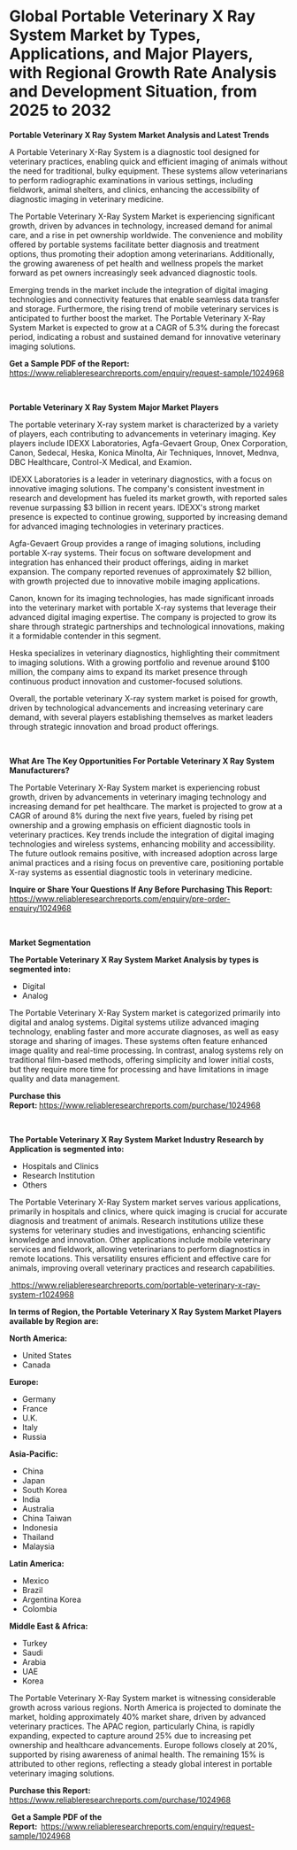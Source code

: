 <p><h1>Global Portable Veterinary X Ray System Market by Types, Applications, and Major Players, with Regional Growth Rate Analysis and Development Situation, from 2025 to 2032</h1></p><p><strong>Portable Veterinary X Ray System Market Analysis and Latest Trends</strong></p>
<p><p>A Portable Veterinary X-Ray System is a diagnostic tool designed for veterinary practices, enabling quick and efficient imaging of animals without the need for traditional, bulky equipment. These systems allow veterinarians to perform radiographic examinations in various settings, including fieldwork, animal shelters, and clinics, enhancing the accessibility of diagnostic imaging in veterinary medicine.</p><p>The Portable Veterinary X-Ray System Market is experiencing significant growth, driven by advances in technology, increased demand for animal care, and a rise in pet ownership worldwide. The convenience and mobility offered by portable systems facilitate better diagnosis and treatment options, thus promoting their adoption among veterinarians. Additionally, the growing awareness of pet health and wellness propels the market forward as pet owners increasingly seek advanced diagnostic tools.</p><p>Emerging trends in the market include the integration of digital imaging technologies and connectivity features that enable seamless data transfer and storage. Furthermore, the rising trend of mobile veterinary services is anticipated to further boost the market. The Portable Veterinary X-Ray System Market is expected to grow at a CAGR of 5.3% during the forecast period, indicating a robust and sustained demand for innovative veterinary imaging solutions.</p></p>
<p><strong>Get a Sample PDF of the Report:&nbsp;</strong> <a href="https://www.reliableresearchreports.com/enquiry/request-sample/1024968?utm_campaign=3530&utm_medium=2&utm_source=Github&utm_content=ia&utm_term=18042025&utm_id=portable-veterinary-x-ray-system">https://www.reliableresearchreports.com/enquiry/request-sample/1024968</a></p>
<p>&nbsp;</p>
<p><strong>Portable Veterinary X Ray System Major Market Players</strong></p>
<p><p>The portable veterinary X-ray system market is characterized by a variety of players, each contributing to advancements in veterinary imaging. Key players include IDEXX Laboratories, Agfa-Gevaert Group, Onex Corporation, Canon, Sedecal, Heska, Konica Minolta, Air Techniques, Innovet, Mednva, DBC Healthcare, Control-X Medical, and Examion.</p><p>IDEXX Laboratories is a leader in veterinary diagnostics, with a focus on innovative imaging solutions. The company's consistent investment in research and development has fueled its market growth, with reported sales revenue surpassing $3 billion in recent years. IDEXX's strong market presence is expected to continue growing, supported by increasing demand for advanced imaging technologies in veterinary practices.</p><p>Agfa-Gevaert Group provides a range of imaging solutions, including portable X-ray systems. Their focus on software development and integration has enhanced their product offerings, aiding in market expansion. The company reported revenues of approximately $2 billion, with growth projected due to innovative mobile imaging applications.</p><p>Canon, known for its imaging technologies, has made significant inroads into the veterinary market with portable X-ray systems that leverage their advanced digital imaging expertise. The company is projected to grow its share through strategic partnerships and technological innovations, making it a formidable contender in this segment.</p><p>Heska specializes in veterinary diagnostics, highlighting their commitment to imaging solutions. With a growing portfolio and revenue around $100 million, the company aims to expand its market presence through continuous product innovation and customer-focused solutions.</p><p>Overall, the portable veterinary X-ray system market is poised for growth, driven by technological advancements and increasing veterinary care demand, with several players establishing themselves as market leaders through strategic innovation and broad product offerings.</p></p>
<p>&nbsp;</p>
<p><strong>What Are The Key Opportunities For Portable Veterinary X Ray System Manufacturers?</strong></p>
<p><p>The Portable Veterinary X-Ray System market is experiencing robust growth, driven by advancements in veterinary imaging technology and increasing demand for pet healthcare. The market is projected to grow at a CAGR of around 8% during the next five years, fueled by rising pet ownership and a growing emphasis on efficient diagnostic tools in veterinary practices. Key trends include the integration of digital imaging technologies and wireless systems, enhancing mobility and accessibility. The future outlook remains positive, with increased adoption across large animal practices and a rising focus on preventive care, positioning portable X-ray systems as essential diagnostic tools in veterinary medicine.</p></p>
<p><strong>Inquire or Share Your Questions If Any Before Purchasing This Report:</strong> <a href="https://www.reliableresearchreports.com/enquiry/pre-order-enquiry/1024968?utm_campaign=3530&utm_medium=2&utm_source=Github&utm_content=ia&utm_term=18042025&utm_id=portable-veterinary-x-ray-system">https://www.reliableresearchreports.com/enquiry/pre-order-enquiry/1024968</a></p>
<p>&nbsp;</p>
<p><strong>Market Segmentation</strong></p>
<p><strong>The Portable Veterinary X Ray System Market Analysis by types is segmented into:</strong></p>
<p><ul><li>Digital</li><li>Analog</li></ul></p>
<p><p>The Portable Veterinary X-Ray System market is categorized primarily into digital and analog systems. Digital systems utilize advanced imaging technology, enabling faster and more accurate diagnoses, as well as easy storage and sharing of images. These systems often feature enhanced image quality and real-time processing. In contrast, analog systems rely on traditional film-based methods, offering simplicity and lower initial costs, but they require more time for processing and have limitations in image quality and data management.</p></p>
<p><strong>Purchase this Report:&nbsp;</strong><a href="https://www.reliableresearchreports.com/purchase/1024968?utm_campaign=3530&utm_medium=2&utm_source=Github&utm_content=ia&utm_term=18042025&utm_id=portable-veterinary-x-ray-system">https://www.reliableresearchreports.com/purchase/1024968</a></p>
<p>&nbsp;</p>
<p><strong>The Portable Veterinary X Ray System Market Industry Research by Application is segmented into:</strong></p>
<p><ul><li>Hospitals and Clinics</li><li>Research Institution</li><li>Others</li></ul></p>
<p><p>The Portable Veterinary X-Ray System market serves various applications, primarily in hospitals and clinics, where quick imaging is crucial for accurate diagnosis and treatment of animals. Research institutions utilize these systems for veterinary studies and investigations, enhancing scientific knowledge and innovation. Other applications include mobile veterinary services and fieldwork, allowing veterinarians to perform diagnostics in remote locations. This versatility ensures efficient and effective care for animals, improving overall veterinary practices and research capabilities.</p></p>
<p><a href="https://www.reliableresearchreports.com/portable-veterinary-x-ray-system-r1024968?utm_campaign=3530&utm_medium=2&utm_source=Github&utm_content=ia&utm_term=18042025&utm_id=portable-veterinary-x-ray-system">&nbsp;https://www.reliableresearchreports.com/portable-veterinary-x-ray-system-r1024968</a></p>
<p><strong>In terms of Region, the Portable Veterinary X Ray System Market Players available by Region are:</strong></p>
<p>
    <p> <strong> North America: </strong>
        <ul>
            <li>United States</li>
            <li>Canada</li>
        </ul>
        </p> 
    <p> <strong> Europe: </strong>
        <ul>
            <li>Germany</li>
            <li>France</li>
            <li>U.K.</li>
            <li>Italy</li>
            <li>Russia</li>
        </ul>
        </p> 
    <p> <strong> Asia-Pacific: </strong>
        <ul>
            <li>China</li>
            <li>Japan</li>
            <li>South Korea</li>
            <li>India</li>
            <li>Australia</li>
            <li>China Taiwan</li>
            <li>Indonesia</li>
            <li>Thailand</li>
            <li>Malaysia</li>
        </ul>
        </p> 
    <p> <strong> Latin America: </strong>
        <ul>
            <li>Mexico</li>
            <li>Brazil</li>
            <li>Argentina Korea</li>
            <li>Colombia</li>
        </ul>
        </p> 
    <p> <strong> Middle East & Africa: </strong>
        <ul>
            <li>Turkey</li>
            <li>Saudi</li>
            <li>Arabia</li>
            <li>UAE</li>
            <li>Korea</li>
        </ul>
    </p>
    </p>
<p><p>The Portable Veterinary X-Ray System market is witnessing considerable growth across various regions. North America is projected to dominate the market, holding approximately 40% market share, driven by advanced veterinary practices. The APAC region, particularly China, is rapidly expanding, expected to capture around 25% due to increasing pet ownership and healthcare advancements. Europe follows closely at 20%, supported by rising awareness of animal health. The remaining 15% is attributed to other regions, reflecting a steady global interest in portable veterinary imaging solutions.</p></p>
<p><strong>Purchase this Report: </strong><a href="https://www.reliableresearchreports.com/purchase/1024968?utm_campaign=3530&utm_medium=2&utm_source=Github&utm_content=ia&utm_term=18042025&utm_id=portable-veterinary-x-ray-system">https://www.reliableresearchreports.com/purchase/1024968</a></p>
<p>&nbsp;<strong>Get a Sample PDF of the Report:&nbsp;&nbsp;</strong><a href="https://www.reliableresearchreports.com/enquiry/request-sample/1024968?utm_campaign=3530&utm_medium=2&utm_source=Github&utm_content=ia&utm_term=18042025&utm_id=portable-veterinary-x-ray-system">https://www.reliableresearchreports.com/enquiry/request-sample/1024968</a></p>
<p><strong></strong></p>
<p><p></p><p></p><p></p></p>